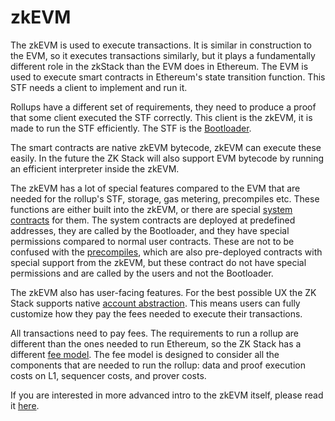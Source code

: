 # zkEVM

The zkEVM is used to execute transactions. It is similar in construction to the EVM, so it executes transactions
similarly, but it plays a fundamentally different role in the zkStack than the EVM does in Ethereum. The EVM is used to
execute smart contracts in Ethereum's state transition function. This STF needs a client to implement and run it.

Rollups have a different set of requirements, they need to produce a proof that some client executed the STF correctly.
This client is the zkEVM, it is made to run the STF efficiently. The STF is the [Bootloader](./bootloader.md).

The smart contracts are native zkEVM bytecode, zkEVM can execute these easily. In the future the ZK Stack will also
support EVM bytecode by running an efficient interpreter inside the zkEVM.

The zkEVM has a lot of special features compared to the EVM that are needed for the rollup's STF, storage, gas metering,
precompiles etc. These functions are either built into the zkEVM, or there are special
[system contracts](./system_contracts.md) for them. The system contracts are deployed at predefined addresses, they are
called by the Bootloader, and they have special permissions compared to normal user contracts. These are not to be
confused with the [precompiles](./precompiles.md), which are also pre-deployed contracts with special support from the
zkEVM, but these contract do not have special permissions and are called by the users and not the Bootloader.

The zkEVM also has user-facing features. For the best possible UX the ZK Stack supports native
[account abstraction](./account_abstraction.md). This means users can fully customize how they pay the fees needed to
execute their transactions.

All transactions need to pay fees. The requirements to run a rollup are different than the ones needed to run Ethereum,
so the ZK Stack has a different [fee model](./zksync_fee_model.md). The fee model is designed to consider all the components
that are needed to run the rollup: data and proof execution costs on L1, sequencer costs, and prover costs.

If you are interested in more advanced intro to the zkEVM itself, please read it [here](../../../guides/advanced/12_alternative_vm_intro.md).